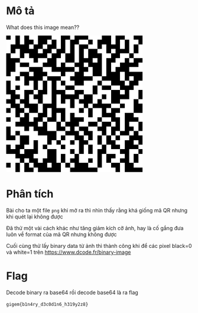 # Mô tả
What does this image mean?? 

![image](image.png)

# Phân tích
Bài cho ta một file `png` khi mở ra thì nhìn thấy rằng khá giống mã QR nhưng khi quét lại không được

Đã thử một vài cách khác như tăng giảm kích cỡ ảnh, hay là cố gắng đưa luôn về format của mã QR nhưng không được

Cuối cùng thử lấy binary data từ ảnh thì thành công khi để các pixel black=0 và white=1 trên https://www.dcode.fr/binary-image

# Flag
Decode binary ra base64 rồi decode base64 là ra flag

`gigem{b1n4ry_d3c0d1n6_h319y2z8}`
